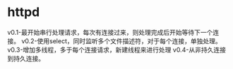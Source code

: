 # httpd
v0.1-最开始串行处理请求，每次有连接过来，则处理完成后开始等待下一个连接。
v0.2-使用select，同时监听多个文件描述符，对于每个连接，单独处理。
v0.3-增加多线程，多于每个连接请求，新建线程来进行处理
v0.4-从非持久连接到持久连接。
